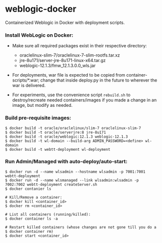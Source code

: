 # weblogic-docker
Containerized Weblogic in Docker with deployment scripts.

### Install WebLogic on Docker:
- Make sure all required packages exist in their respective directory:
  - oraclelinux-slim-7/oraclelinux-7-slim-rootfs.tar.xz
  - jre-8u171/server-jre-8u171-linux-x64.tar.gz
  - weblogic-12.1.3/fmw_12.1.3.0.0_wls.jar

- For deployments, war file is expected to be copied from container-scripts/*.war; change that inside deploy.py in the future to wherever the war is delivered. 
- For experiments, use the convenience script ```rebuild.sh``` to destroy/recreate needed containers/images if you made a change in an image, but modify as needed. 

### Build pre-requisite images:
```
$ docker build -t oracle/oraclelinux/slim-7 oraclelinux-slim-7
$ docker build -t oracle/serverjre:8 jre-8u171
$ docker build -t oracle/weblogic:12.1.3 weblogic-12.1.3
$ docker build -t wl-domain --build-arg ADMIN_PASSWORD=<define> wl-domain
$ docker build -t webtt-deployment wl-deployment
```

### Run Admin/Managed with auto-deploy/auto-start:

```
$ docker run -d --name wlsadmin --hostname wlsadmin -p 7001:7001 webtt-deployment
$ docker run -d --name wlsmanaged --link wlsadmin:wlsadmin -p 7002:7002 webtt-deployment createServer.sh
$ docker contanier ls 

# Kill/Remove a container:
$ docker kill <container_id>
$ docker rm <container_id>

# List all containers (running/killed):
$ docker container ls -a 

# Restart killed containers (whose changes are not gone till you do a $ docker container rm)
$ docker start <container_id>
```
